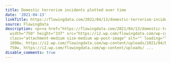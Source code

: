 ```yaml
---
title: Domestic terrorism incidents plotted over time
date: '2021-04-13'
linkTitle: https://flowingdata.com/2021/04/13/domestic-terrorism-incidents-plotted-over-time/
source: FlowingData
description: <p><a href="https://flowingdata.com/2021/04/13/domestic-terrorism-incidents-plotted-over-time/"><img
  width="750" height="337" src="https://i2.wp.com/flowingdata.com/wp-content/uploads/2021/04/Domestic-terrorism.png?fit=750%2C337&amp;ssl=1"
  class="attachment-medium size-medium wp-post-image" alt="" loading="lazy" srcset="https://i2.wp.com/flowingdata.com/wp-content/uploads/2021/04/Domestic-terrorism.png?w=1898&amp;ssl=1
  1898w, https://i2.wp.com/flowingdata.com/wp-content/uploads/2021/04/Domestic-terrorism.png?resize=750%2C337&amp;ssl=1
  750w, https://i2.wp.com/flowingdata.com/wp-content/uploads/ ...
disable_comments: true
---
```

<p><a href="https://flowingdata.com/2021/04/13/domestic-terrorism-incidents-plotted-over-time/"><img width="750" height="337" src="https://i2.wp.com/flowingdata.com/wp-content/uploads/2021/04/Domestic-terrorism.png?fit=750%2C337&amp;ssl=1" class="attachment-medium size-medium wp-post-image" alt="" loading="lazy" srcset="https://i2.wp.com/flowingdata.com/wp-content/uploads/2021/04/Domestic-terrorism.png?w=1898&amp;ssl=1 1898w, https://i2.wp.com/flowingdata.com/wp-content/uploads/2021/04/Domestic-terrorism.png?resize=750%2C337&amp;ssl=1 750w, https://i2.wp.com/flowingdata.com/wp-content/uploads/ ...